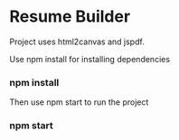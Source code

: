 # Resume Builder

Project uses html2canvas and jspdf.

Use npm install for installing dependencies
### npm install


Then use npm start to run the project
### npm start
